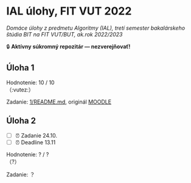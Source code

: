 # IAL úlohy, FIT VUT 2022

*Domáce úlohy z predmetu Algoritmy (IAL), tretí semester bakalárskeho štúdia BIT na FIT VUT/BUT, ak.rok 2022/2023*

🔒 **Aktívny súkromný repozitár — nezverejňovať!**

## Úloha 1

Hodnotenie: 10 / 10 <br>（:vutez:）

Zadanie: [1/README.md](1/ZADANI.md), originál [MOODLE](https://moodle.vut.cz/mod/folder/view.php?id=249030)

## Úloha 2

- [ ] ⏰ Zadanie 24.10.
- [ ] ⏰ Deadline 13.11

Hodnotenie: ? / ? <br>（?）

Zadanie: ？
